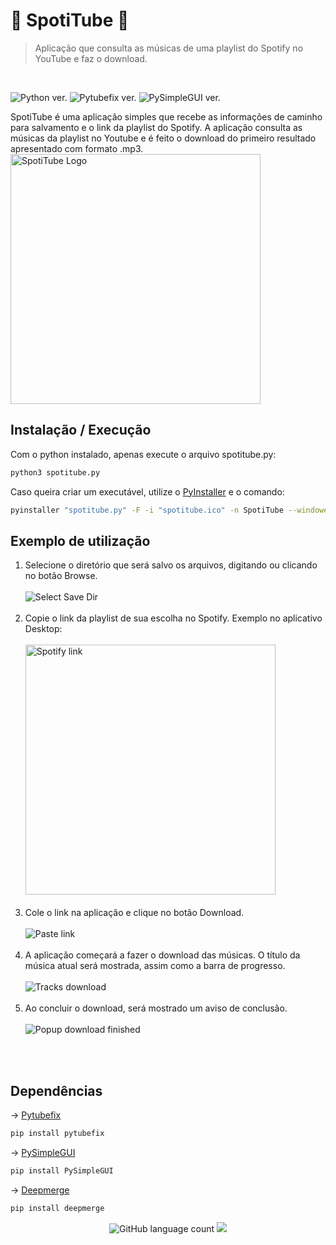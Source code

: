 # 🎵 SpotiTube 🎵
> Aplicação que consulta as músicas de uma playlist do Spotify no YouTube e faz o download.
<br>
<p>
<img alt="Python ver." src="https://img.shields.io/badge/python%20-%203.14-%20green?logo=python">
<img alt="Pytubefix ver." src="https://img.shields.io/badge/pytubefix-8.12.0-blue">
<img alt="PySimpleGUI ver." src="https://img.shields.io/badge/PySimpleGUI-4.60.5-blue">
</p>
SpotiTube é uma aplicação simples que recebe as informações de caminho para salvamento e o link da playlist do Spotify. A aplicação consulta as músicas da playlist no Youtube e é feito o download do primeiro resultado apresentado com formato .mp3.
<br>
<img src="https://i.imgur.com/k2jdFWG.png" alt="SpotiTube Logo" style="width:400px; text-align=center"/>

## Instalação / Execução
Com o python instalado, apenas execute o arquivo spotitube.py:
```sh
python3 spotitube.py
```

Caso queira criar um executável, utilize o <a href="https://pypi.org/project/pyinstaller/">PyInstaller</a> e o comando:
```sh
pyinstaller "spotitube.py" -F -i "spotitube.ico" -n SpotiTube --windowed
```

## Exemplo de utilização

1. Selecione o diretório que será salvo os arquivos, digitando ou clicando no botão Browse.<br><br>
<img alt = "Select Save Dir" src="https://i.imgur.com/H1jka3X.png"><br><br>
2. Copie o link da playlist de sua escolha no Spotify. Exemplo no aplicativo Desktop:<br><br>
<img alt = "Spotify link" src="https://i.imgur.com/1uSCQXt.png" style="width:400px;"><br><br>
3. Cole o link na aplicação e clique no botão Download.<br><br>
<img alt = "Paste link" src="https://i.imgur.com/gBCy3rm.png"><br><br>
4. A aplicação começará a fazer o download das músicas. O título da música atual será mostrada, assim como a barra de progresso.<br><br>
<img alt = "Tracks download" src="https://i.imgur.com/pyY8vU9.png"><br><br>
5. Ao concluir o download, será mostrado um aviso de conclusão.<br><br>
<img alt = "Popup download finished" src="https://i.imgur.com/Wpmjin6.png"><br><br>
<br>

## Dependências


-> <a href="https://pypi.org/project/pytubefix/">Pytubefix
</a>
<br>

```sh
pip install pytubefix
```


-> <a href="https://pypi.org/project/PySimpleGUI/">PySimpleGUI
</a>

```sh
pip install PySimpleGUI
```


-> <a href="https://pypi.org/project/deepmerge/">Deepmerge
</a>

```sh
pip install deepmerge
```

<p align="center">
  <img alt = "GitHub language count" src="https://img.shields.io/github/languages/count/srkrash/spotitube">

  <a href="https://github.com/srkrash/spotitube">
    <img src="https://img.shields.io/github/last-commit/srkrash/spotitube">
  </a>
</p>

